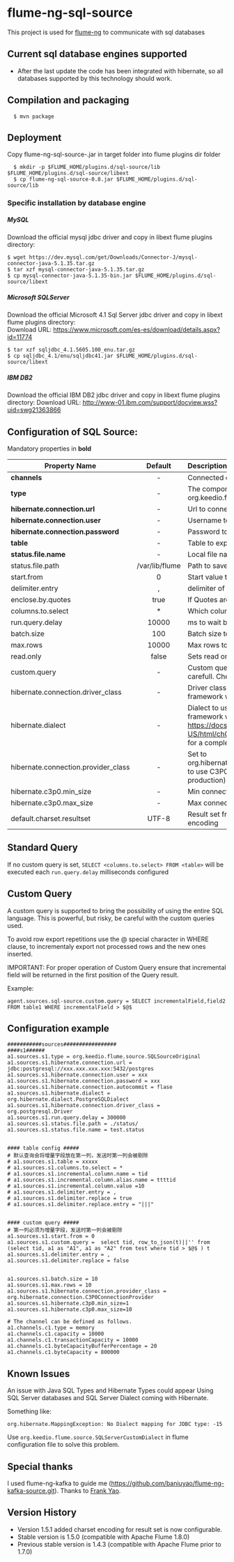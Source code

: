 flume-ng-sql-source
================

This project is used for [flume-ng](https://github.com/apache/flume) to communicate with sql databases

Current sql database engines supported
-------------------------------
- After the last update the code has been integrated with hibernate, so all databases supported by this technology should work.

Compilation and packaging
----------
```
  $ mvn package
```

Deployment
----------

Copy flume-ng-sql-source-<version>.jar in target folder into flume plugins dir folder
```
  $ mkdir -p $FLUME_HOME/plugins.d/sql-source/lib $FLUME_HOME/plugins.d/sql-source/libext
  $ cp flume-ng-sql-source-0.8.jar $FLUME_HOME/plugins.d/sql-source/lib
```

### Specific installation by database engine

##### MySQL
Download the official mysql jdbc driver and copy in libext flume plugins directory:
```
$ wget https://dev.mysql.com/get/Downloads/Connector-J/mysql-connector-java-5.1.35.tar.gz
$ tar xzf mysql-connector-java-5.1.35.tar.gz
$ cp mysql-connector-java-5.1.35-bin.jar $FLUME_HOME/plugins.d/sql-source/libext
```

##### Microsoft SQLServer
Download the official Microsoft 4.1 Sql Server jdbc driver and copy in libext flume plugins directory:  
Download URL: https://www.microsoft.com/es-es/download/details.aspx?id=11774  
```
$ tar xzf sqljdbc_4.1.5605.100_enu.tar.gz
$ cp sqljdbc_4.1/enu/sqljdbc41.jar $FLUME_HOME/plugins.d/sql-source/libext
```

##### IBM DB2
Download the official IBM DB2 jdbc driver and copy in libext flume plugins directory:
Download URL: http://www-01.ibm.com/support/docview.wss?uid=swg21363866

Configuration of SQL Source:
----------
Mandatory properties in <b>bold</b>

| Property Name | Default | Description |
| ----------------------- | :-----: | :---------- |
| <b>channels</b> | - | Connected channel names |
| <b>type</b> | - | The component type name, needs to be org.keedio.flume.source.SQLSource  |
| <b>hibernate.connection.url</b> | - | Url to connect with the remote Database |
| <b>hibernate.connection.user</b> | - | Username to connect with the database |
| <b>hibernate.connection.password</b> | - | Password to connect with the database |
| <b>table</b> | - | Table to export data |
| <b>status.file.name</b> | - | Local file name to save last row number read |
| status.file.path | /var/lib/flume | Path to save the status file |
| start.from | 0 | Start value to import data |
| delimiter.entry | , | delimiter of incoming entry | 
| enclose.by.quotes | true | If Quotes are applied to all values in the output. |
| columns.to.select | * | Which colums of the table will be selected |
| run.query.delay | 10000 | ms to wait between run queries |
| batch.size| 100 | Batch size to send events to flume channel |
| max.rows | 10000| Max rows to import per query |
| read.only | false| Sets read only session with DDBB |
| custom.query | - | Custom query to force a special request to the DB, be carefull. Check below explanation of this property. |
| hibernate.connection.driver_class | -| Driver class to use by hibernate, if not specified the framework will auto asign one |
| hibernate.dialect | - | Dialect to use by hibernate, if not specified the framework will auto asign one. Check https://docs.jboss.org/hibernate/orm/4.3/manual/en-US/html/ch03.html#configuration-optional-dialects for a complete list of available dialects |
| hibernate.connection.provider_class | - | Set to org.hibernate.connection.C3P0ConnectionProvider to use C3P0 connection pool (recommended for production) |
| hibernate.c3p0.min_size | - | Min connection pool size |
| hibernate.c3p0.max_size | - | Max connection pool size |
| default.charset.resultset | UTF-8 | Result set from DB converted to charset character encoding |

Standard Query
-------------
If no custom query is set, ```SELECT <columns.to.select> FROM <table>``` will be executed each ```run.query.delay``` milliseconds configured

Custom Query
-------------
A custom query is supported to bring the possibility of using the entire SQL language. This is powerful, but risky, be careful with the custom queries used.  

To avoid row export repetitions use the $@$ special character in WHERE clause, to incrementaly export not processed rows and the new ones inserted.

IMPORTANT: For proper operation of Custom Query ensure that incremental field will be returned in the first position of the Query result.

Example:
```
agent.sources.sql-source.custom.query = SELECT incrementalField,field2 FROM table1 WHERE incrementalField > $@$ 
```

Configuration example
--------------------

```properties
###########sources#################
####s1######
a1.sources.s1.type = org.keedio.flume.source.SQLSourceOriginal
a1.sources.s1.hibernate.connection.url = jdbc:postgresql://xxx.xxx.xxx.xxx:5432/postgres
a1.sources.s1.hibernate.connection.user = xxx
a1.sources.s1.hibernate.connection.password = xxx
a1.sources.s1.hibernate.connection.autocommit = flase
a1.sources.s1.hibernate.dialect = org.hibernate.dialect.PostgreSQLDialect
a1.sources.s1.hibernate.connection.driver_class = org.postgresql.Driver
a1.sources.s1.run.query.delay = 300000
a1.sources.s1.status.file.path = ./status/
a1.sources.s1.status.file.name = test.status


#### table config ##### 
# 默认查询会将增量字段放在第一列，发送时第一列会被剔除 
# a1.sources.s1.table = xxxxx
# a1.sources.s1.columns.to.select = *
# a1.sources.s1.incremental.column.name = tid
# a1.sources.s1.incremental.column.alias.name = ttttid 
# a1.sources.s1.incremental.column.value =10
# a1.sources.s1.delimiter.entry = ,
# a1.sources.s1.delimiter.replace = true
# a1.sources.s1.delimiter.replace.entry = "|||"


#### custom query ##### 
# 第一列必须为增量字段，发送时第一列会被剔除 
a1.sources.s1.start.from = 0
a1.sources.s1.custom.query =  select tid, row_to_json(t)||'' from (select tid, a1 as "A1", a1 as "A2" from test where tid > $@$ ) t 
a1.sources.s1.delimiter.entry = ,
a1.sources.s1.delimiter.replace = false


a1.sources.s1.batch.size = 10
a1.sources.s1.max.rows = 10
a1.sources.s1.hibernate.connection.provider_class = org.hibernate.connection.C3P0ConnectionProvider
a1.sources.s1.hibernate.c3p0.min_size=1
a1.sources.s1.hibernate.c3p0.max_size=10

# The channel can be defined as follows.
a1.channels.c1.type = memory
a1.channels.c1.capacity = 10000
a1.channels.c1.transactionCapacity = 10000
a1.channels.c1.byteCapacityBufferPercentage = 20
a1.channels.c1.byteCapacity = 800000
```

Known Issues
---------
An issue with Java SQL Types and Hibernate Types could appear Using SQL Server databases and SQL Server Dialect coming with Hibernate.  
  
Something like:
```
org.hibernate.MappingException: No Dialect mapping for JDBC type: -15
```

Use ```org.keedio.flume.source.SQLServerCustomDialect``` in flume configuration file to solve this problem.

Special thanks
---------------

I used flume-ng-kafka to guide me (https://github.com/baniuyao/flume-ng-kafka-source.git).
Thanks to [Frank Yao](https://github.com/baniuyao).

Version History
---------------
+ Version 1.5.1 added charset encoding for result set is now configurable.
+ Stable version is 1.5.0 (compatible with Apache Flume 1.8.0)
+ Previous stable version is 1.4.3 (compatible with Apache Flume prior to 1.7.0)
